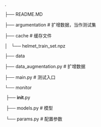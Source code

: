 .

├── README.MD

├── argumentation                         # 扩增数据，当作测试集

├── cache 					       # 缓存文件

│   └── helmet_train_set.npz

├── data

├── data_augmentation.py            # 扩增数据

├── main.py					# 测试入口

└── monitor

​    ├── __init__.py

​    ├── models.py				# 模型

​    └── params.py				# 配置参数